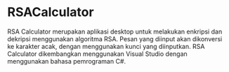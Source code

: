 # RSACalculator
RSA Calculator merupakan aplikasi desktop untuk melakukan enkripsi dan dekripsi menggunakan algoritma RSA. Pesan yang diinput akan dikonversi ke karakter acak, dengan menggunakan kunci yang diinputkan. RSA Calculator dikembangkan menggunakan Visual Studio dengan menggunakan bahasa pemrograman C#.
